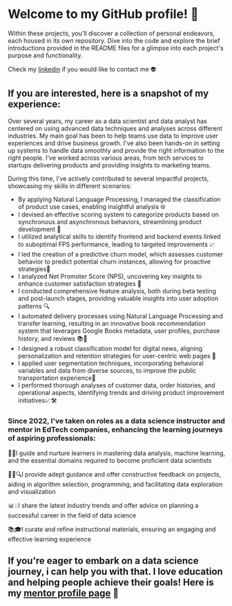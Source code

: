 # Welcome to my GitHub profile! 👋

Within these projects, you'll discover a collection of personal endeavors, each housed in its own repository. 
Dive into the code and explore the brief introductions provided in the README files for a glimpse into each project's purpose and functionality.

Check my [linkedin](https://www.linkedin.com/in/alejandra-berbesi-becerra/) if you would like to contact me :alien:	

## If you are interested, here is a snapshot of my experience:

Over several years, my career as a data scientist and data analyst has centered on using advanced data techniques and analyses across different industries. My main goal has been to help teams use data to improve user experiences and drive business growth. I've also been hands-on in setting up systems to handle data smoothly and provide the right information to the right people. I've worked across various areas, from tech services to startups delivering products and providing insights to marketing teams.

During this time, I've actively contributed to several impactful projects, showcasing my skills in different scenarios:

* By applying Natural Language Processing, I managed the classification of product use cases, enabling insightful analysis 🌐
* I devised an effective scoring system to categorize products based on synchronous and asynchronous behaviors, streamlining product development 🚀
* I utilized analytical skills to identify frontend and backend events linked to suboptimal FPS performance, leading to targeted improvements 📈
* I led the creation of a predictive churn model, which assesses customer behavior to predict potential churn instances, allowing for proactive strategies🔮
* I analyzed Net Promoter Score (NPS), uncovering key insights to enhance customer satisfaction strategies 🌟
* I conducted comprehensive feature analysis, both during beta testing and post-launch stages, providing valuable insights into user adoption patterns 🔍
* I automated delivery processes using Natural Language Processing and transfer learning, resulting in an innovative book recommendation system that leverages Google Books metadata, user profiles, purchase history, and reviews 📚🤖
* I designed a robust classification model for digital news, aligning personalization and retention strategies for user-centric web pages 📰
* I applied user segmentation techniques, incorporating behavioral variables and data from diverse sources, to improve the public transportation experience🚆
* I performed thorough analyses of customer data, order histories, and operational aspects, identifying trends and driving product improvement initiatives📈🛠️

### Since 2022, I've taken on roles as a data science instructor and mentor in EdTech companies, enhancing the learning journeys of aspiring professionals:

🧑‍🏫I guide and nurture learners in mastering data analysis, machine learning, and the essential domains required to become proficient data scientists 

👨‍💻🔍I provide adept guidance and offer constructive feedback on projects, aiding in algorithm selection, programming, and facilitating data exploration and 
visualization 

📊💡I share the latest industry trends and offer advice on planning a successful career in the field of data science 

📚🎓I curate and refine instructional materials, ensuring an engaging and effective learning experience 

## If you're eager to embark on a data science journey, i can help you with that. I love education and helping people achieve their goals! Here is my [mentor profile page](https://app.sharpestminds.com/mentor-bio/alejandra-berbesi) 🔖

<!---![Anurag's GitHub stats](https://github-readme-stats.vercel.app/api?username=alejandraberbesi&hide=stars,issues,contribs&count_private=true&show_icons=true&theme=outrun&include_all_commits=true&hide_rank=true)

[![Top Langs](https://github-readme-stats.vercel.app/api/top-langs/?username=alejandraberbesi&layout=compact&hide=jupyter%20notebook&theme=outrun)](https://github.com/anuraghazra/github-readme-stats)--->

